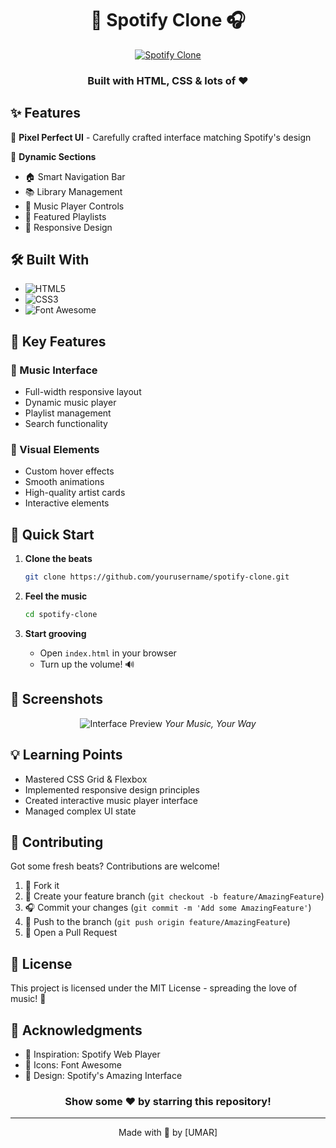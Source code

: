 <div align="center">
  
# 🎵 Spotify Clone 🎧

[![Spotify Clone](./screenshots/homepage.png)](https://your-demo-link-here)

### Built with HTML, CSS & lots of ❤️ 

</div>

## ✨ Features

🎯 **Pixel Perfect UI** - Carefully crafted interface matching Spotify's design
  
🎨 **Dynamic Sections**
- 🏠 Smart Navigation Bar
- 📚 Library Management
- 🎼 Music Player Controls
- 🎵 Featured Playlists
- 📱 Responsive Design

## 🛠️ Built With

- ![HTML5](https://img.shields.io/badge/HTML5-E34F26?style=for-the-badge&logo=html5&logoColor=white)
- ![CSS3](https://img.shields.io/badge/CSS3-1572B6?style=for-the-badge&logo=css3&logoColor=white)
- ![Font Awesome](https://img.shields.io/badge/Font_Awesome-339AF0?style=for-the-badge&logo=fontawesome&logoColor=white)

## 🎯 Key Features

### 🎵 Music Interface
- Full-width responsive layout
- Dynamic music player
- Playlist management
- Search functionality

### 🎨 Visual Elements
- Custom hover effects
- Smooth animations
- High-quality artist cards
- Interactive elements

## 🚀 Quick Start

1. **Clone the beats**
   ```bash
   git clone https://github.com/yourusername/spotify-clone.git
   ```

2. **Feel the music**
   ```bash
   cd spotify-clone
   ```

3. **Start grooving**
   - Open `index.html` in your browser
   - Turn up the volume! 🔊

## 📸 Screenshots

<div align="center">

![Interface Preview](picture.jpg)
*Your Music, Your Way*

</div>

## 💡 Learning Points

- Mastered CSS Grid & Flexbox
- Implemented responsive design principles
- Created interactive music player interface
- Managed complex UI state

## 🤝 Contributing

Got some fresh beats? Contributions are welcome! 

1. 🎸 Fork it
2. 🎼 Create your feature branch (`git checkout -b feature/AmazingFeature`)
3. 🎧 Commit your changes (`git commit -m 'Add some AmazingFeature'`)
4. 🎹 Push to the branch (`git push origin feature/AmazingFeature`)
5. 🎉 Open a Pull Request

## 📝 License

This project is licensed under the MIT License - spreading the love of music! 🎵

## 💐 Acknowledgments

- 🙏 Inspiration: Spotify Web Player
- 🎨 Icons: Font Awesome
- 🎵 Design: Spotify's Amazing Interface

<div align="center">

### Show some ❤️ by starring this repository!

</div>

---

<div align="center">
Made with 🎵 by [UMAR] 
</div>
